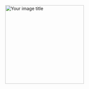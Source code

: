 <img src="https://github.githubassets.com/images/modules/logos_page/Octocat.png" alt="Your image title" width="250"/>
